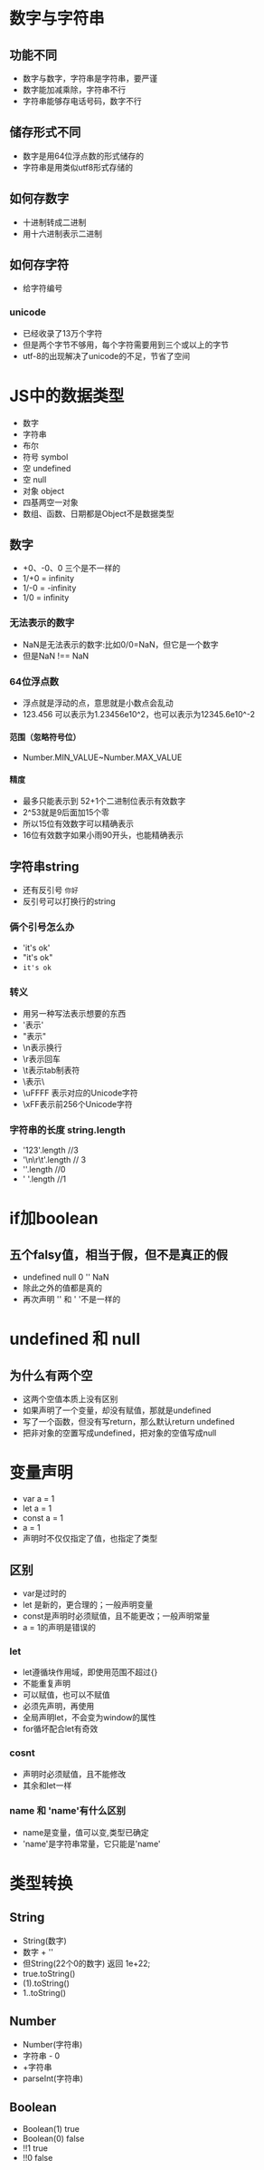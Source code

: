 # 数字与字符串
## 功能不同
* 数字与数字，字符串是字符串，要严谨
* 数字能加减乘除，字符串不行
* 字符串能够存电话号码，数字不行

## 储存形式不同
* 数字是用64位浮点数的形式储存的
* 字符串是用类似utf8形式存储的

## 如何存数字
* 十进制转成二进制
* 用十六进制表示二进制

## 如何存字符
* 给字符编号

### unicode
* 已经收录了13万个字符
* 但是两个字节不够用，每个字符需要用到三个或以上的字节
* utf-8的出现解决了unicode的不足，节省了空间 

# JS中的数据类型
* 数字
* 字符串
* 布尔
* 符号 symbol
* 空 undefined
* 空 null
* 对象 object
* 四基两空一对象
* 数组、函数、日期都是Object不是数据类型
 
## 数字 
* +0、-0、0 三个是不一样的
* 1/+0 = infinity
* 1/-0 = -infinity
* 1/0 = infinity
### 无法表示的数字
* NaN是无法表示的数字:比如0/0=NaN，但它是一个数字
* 但是NaN !== NaN

### 64位浮点数
* 浮点就是浮动的点，意思就是小数点会乱动
* 123.456 可以表示为1.23456e10^2，也可以表示为12345.6e10^-2

#### 范围（忽略符号位）
* Number.MIN_VALUE~Number.MAX_VALUE
#### 精度
* 最多只能表示到 52+1个二进制位表示有效数字
* 2^53就是9后面加15个零
* 所以15位有效数字可以精确表示
* 16位有效数字如果小雨90开头，也能精确表示

## 字符串string
* 还有反引号 `你好`
* 反引号可以打换行的string
### 俩个引号怎么办
* 'it\'s ok'
* "it's ok"
* `it's ok`
### 转义
* 用另一种写法表示想要的东西
* \'表示'
* \"表示"
* \n表示换行
* \r表示回车
* \t表示tab制表符
* \\表示\
* \uFFFF 表示对应的Unicode字符
* \xFF表示前256个Unicode字符

### 字符串的长度 string.length
* '123'.length //3
* '\n\r\t'.length // 3
* ''.length //0
* ' '.length //1

# if加boolean
## 五个falsy值，相当于假，但不是真正的假
* undefined null 0 '' NaN
* 除此之外的值都是真的
* 再次声明 '' 和 ' '不是一样的

# undefined 和 null
## 为什么有两个空
* 这两个空值本质上没有区别
* 如果声明了一个变量，却没有赋值，那就是undefined
* 写了一个函数，但没有写return，那么默认return undefined
* 把非对象的空置写成undefined，把对象的空值写成null

# 变量声明
* var a = 1
* let a = 1
* const a = 1
* a = 1
* 声明时不仅仅指定了值，也指定了类型

## 区别
* var是过时的
* let 是新的，更合理的；一般声明变量
* const是声明时必须赋值，且不能更改；一般声明常量
* a = 1的声明是错误的

### let
* let遵循块作用域，即使用范围不超过{}
* 不能重复声明
* 可以赋值，也可以不赋值
* 必须先声明，再使用
* 全局声明let，不会变为window的属性
* for循坏配合let有奇效

### cosnt
* 声明时必须赋值，且不能修改
* 其余和let一样

### name 和 'name'有什么区别
* name是变量，值可以变,类型已确定
* 'name'是字符串常量，它只能是'name'


# 类型转换

## String
* String(数字)
* 数字 + ''
* 但String(22个0的数字) 返回 1e+22;
* true.toString() 
* (1).toString()
* 1..toString()

## Number
* Number(字符串)
* 字符串 - 0
* +字符串
* parseInt(字符串)

## Boolean
* Boolean(1)  true
* Boolean(0)  false
* !!1 true
* !!0 false
